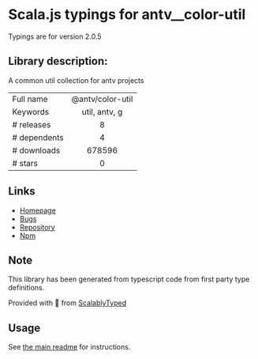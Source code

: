
# Scala.js typings for antv__color-util

Typings are for version 2.0.5

## Library description:
A common util collection for antv projects

|                    |                 |
| ------------------ | :-------------: |
| Full name          | @antv/color-util |
| Keywords           | util, antv, g |
| # releases         | 8 |
| # dependents       | 4 |
| # downloads        | 678596 |
| # stars            | 0 |

## Links
- [Homepage](https://github.com/antvis/util#readme)
- [Bugs](https://github.com/antvis/util/issues)
- [Repository](https://github.com/antvis/util)
- [Npm](https://www.npmjs.com/package/%40antv%2Fcolor-util)
    


## Note
This library has been generated from typescript code from first party type definitions.

Provided with :purple_heart: from [ScalablyTyped](https://github.com/oyvindberg/ScalablyTyped)

## Usage
See [the main readme](../../readme.md) for instructions.


